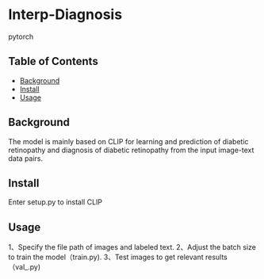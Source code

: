 # Interp-Diagnosis
pytorch

## Table of Contents

- [Background](#background)
- [Install](#install)
- [Usage](#usage)

## Background
The model is mainly based on CLIP for learning and prediction of diabetic retinopathy and diagnosis of diabetic retinopathy from the input image-text data pairs.
## Install
Enter setup.py to install CLIP
## Usage
1、Specify the file path of images and labeled text.
2、Adjust the batch size to train the model（train.py).
3、Test images to get relevant results（val_.py)
